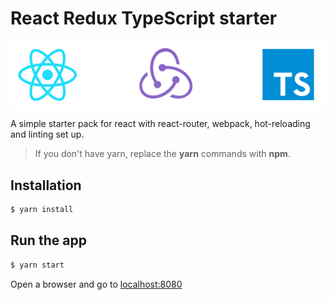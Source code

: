 # React Redux TypeScript starter

<img align="center" src="./logo.png">


A simple starter pack for react with react-router, webpack, hot-reloading and linting set up. 

> If you don't have yarn, replace the **yarn** commands with **npm**.

## Installation
```sh
$ yarn install
```
## Run the app
```sh
$ yarn start
```

Open a browser and go to [localhost:8080](http://localhost:8080)